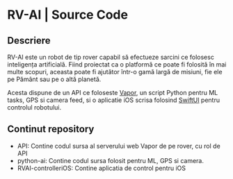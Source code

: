 # RV-AI | Source Code

## Descriere
RV-AI este un robot de tip rover capabil să efectueze sarcini ce folosesc inteligența artificială. Fiind proiectat ca o platformă ce poate fi folosită în mai multe scopuri, aceasta poate fi ajutător într-o gamă largă de misiuni, fie ele pe Pământ sau pe o altă planetă.

Acesta dispune de un API ce foloseste [Vapor](https://vapor.codes), un script Python pentru ML tasks, GPS si camera feed, si o aplicatie iOS scrisa folosind [SwiftUI](https://developer.apple.com/xcode/swiftui/) pentru controlul robotului.

## Continut repository
 - API: Contine codul sursa al serverului web Vapor de pe rover, cu rol de API
 - python-ai: Contine codul sursa folosit pentru ML, GPS si camera.
 - RVAI-controlleriOS: Contine aplicatia de control pentru iOS
